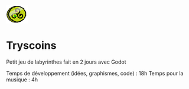 ![Logo](https://raw.githubusercontent.com/navet56/tryscoins/main/icon.png)
# Tryscoins
Petit jeu de labyrinthes fait en 2 jours avec Godot

Temps de développement (idées, graphismes, code) : 18h
Temps pour la musique : 4h
